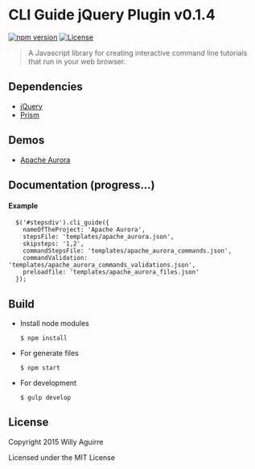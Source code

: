 # CLI Guide jQuery Plugin v0.1.4

[![npm version](http://marti1125.webfactional.com/npm.svg)](https://www.npmjs.com/package/cli-guide.js)
[![License](http://img.shields.io/badge/license-MIT-blue.svg)](https://raw.githubusercontent.com/twitter/cli-guide.js/master/LICENSE)

> A Javascript library for creating interactive command line tutorials that run in your web browser.

Dependencies
-----------------

* [jQuery](https://jquery.com/download/)
* [Prism](http://prismjs.com/download.html)

Demos
-----

* [Apache Aurora](http://twitter.github.io/cli-guide.js/tutorials/aurora.html)


Documentation (progress...)
-------------

#### Example


      $('#stepsdiv').cli_guide({
        nameOfTheProject: 'Apache Aurora',
        stepsFile: 'templates/apache_aurora.json',
        skipsteps: '1,2',
        commandStepsFile: 'templates/apache_aurora_commands.json',
        commandValidation: 'templates/apache_aurora_commands_validations.json',
        preloadfile: 'templates/apache_aurora_files.json'
      });

Build
------

- Install node modules

      $ npm install

- For generate files

      $ npm start

- For development

      $ gulp develop

License
-------

Copyright 2015 Willy Aguirre

Licensed under the MIT License
